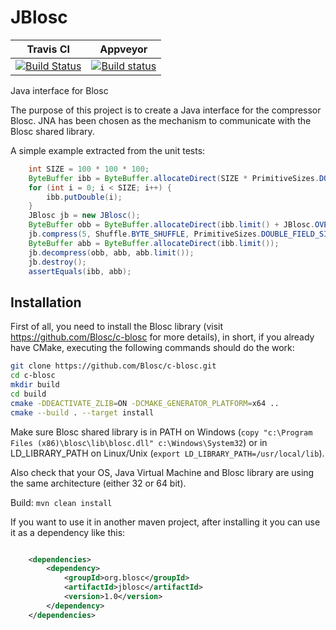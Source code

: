 # JBlosc

| **Travis CI** | **Appveyor** |
|---------------|--------------|
|[![Build Status](https://travis-ci.org/Blosc/JBlosc.svg?branch=master)](https://travis-ci.org/Blosc/JBlosc) |[![Build status](https://ci.appveyor.com/api/projects/status/am0bqlei05iw83rs?svg=true)](https://ci.appveyor.com/project/FrancescAlted/jblosc-9eoe9)|

Java interface for Blosc

The purpose of this project is to create a Java interface for the compressor Blosc. JNA has been chosen as the mechanism to communicate with the Blosc shared library.

A simple example extracted from the unit tests:
```java
    int SIZE = 100 * 100 * 100;
    ByteBuffer ibb = ByteBuffer.allocateDirect(SIZE * PrimitiveSizes.DOUBLE_FIELD_SIZE);
    for (int i = 0; i < SIZE; i++) {
        ibb.putDouble(i);
    }
    JBlosc jb = new JBlosc();
    ByteBuffer obb = ByteBuffer.allocateDirect(ibb.limit() + JBlosc.OVERHEAD);
    jb.compress(5, Shuffle.BYTE_SHUFFLE, PrimitiveSizes.DOUBLE_FIELD_SIZE, ibb, ibb.limit(), obb, obb.limit());
    ByteBuffer abb = ByteBuffer.allocateDirect(ibb.limit());
    jb.decompress(obb, abb, abb.limit());
    jb.destroy();
    assertEquals(ibb, abb);
```
## Installation
First of all, you need to install the Blosc library (visit https://github.com/Blosc/c-blosc for more details), in short, if you already have CMake, executing the following commands should do the work:
```bash
git clone https://github.com/Blosc/c-blosc.git
cd c-blosc
mkdir build
cd build
cmake -DDEACTIVATE_ZLIB=ON -DCMAKE_GENERATOR_PLATFORM=x64 ..
cmake --build . --target install
```
Make sure Blosc shared library is in PATH on Windows (```copy "c:\Program Files (x86)\blosc\lib\blosc.dll" c:\Windows\System32```) or in LD_LIBRARY_PATH on Linux/Unix (```export LD_LIBRARY_PATH=/usr/local/lib```).

Also check that your OS, Java Virtual Machine and Blosc library are using the same architecture (either 32 or 64 bit).

Build: ```mvn clean install```

If you want to use it in another maven project, after installing it you can use it as a dependency like this:

```xml

    <dependencies>
        <dependency>
            <groupId>org.blosc</groupId>
            <artifactId>jblosc</artifactId>
            <version>1.0</version>
        </dependency>
    </dependencies>
```